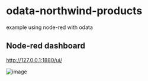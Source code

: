 # odata-northwind-products
example using node-red with odata


## Node-red dashboard
http://127.0.0.1:1880/ui/

![image](https://user-images.githubusercontent.com/572088/205277561-f99e6984-9234-496e-b1df-3465f267691c.png)

